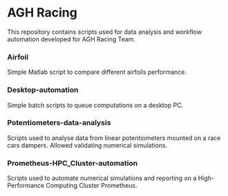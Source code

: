 # AGH Racing

This repository contains scripts used for data analysis and workflow automation developed for AGH Racing Team.

### Airfoil

Simple Matlab script to compare different airfoils performance.

### Desktop-automation

Simple batch scripts to queue computations on a desktop PC.

### Potentiometers-data-analysis

Scripts used to analyse data from linear potentiometers mounted on a race cars dampers. Allowed validating numerical simulations.

### Prometheus-HPC_Cluster-automation

Scripts used to automate numerical simulations and reporting on a High-Performance Computing Cluster Prometheus.
